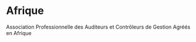 Afrique
=======

Association Professionnelle des Auditeurs et Contrôleurs de Gestion Agréés en Afrique

